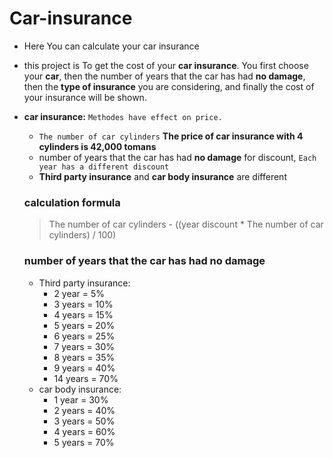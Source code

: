 # Car-insurance
- Here You can calculate your car insurance
- this project is To get the cost of your **car insurance**. You first choose your **car**, then the number of years that the car has had **no damage**, then the **type of insurance** you are considering, and finally the cost of your insurance will be shown.
- **car insurance:** `Methodes have effect on price.`
  - `The number of car cylinders` **The price of car insurance with 4 cylinders is 42,000 tomans**
  -  number of years that the car has had **no damage** for discount, `Each year has a different discount`
  -  **Third party insurance** and **car body insurance** are different
  ### calculation formula
  > The number of car cylinders - ((year discount * The number of car cylinders) / 100)

  ### number of years that the car has had no damage
  - Third party insurance:
    - 2 year = 5%
    - 3 years = 10%
    - 4 years = 15%
    - 5 years = 20%
    - 6 years = 25%
    - 7 years = 30%
    -  8 years = 35%
    -  9 years = 40%
    -  14 years = 70%
  -  car body insurance:
      -  1 year = 30%
      -  2 years = 40%
      -  3 years = 50%
      -  4 years = 60%
      -  5 years = 70%
